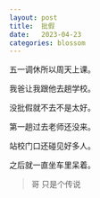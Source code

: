 ```yaml
---
layout: post
title:  批假
date:   2023-04-23
categories: blossom
---
```


五一调休所以周天上课。

我爸让我跟他去趟学校。

没批假就不去不是太好。

第一趟过去老师还没来。

站校门口还碰见好多人。

之后就一直坐车里呆着。

>   哥 只是个传说
